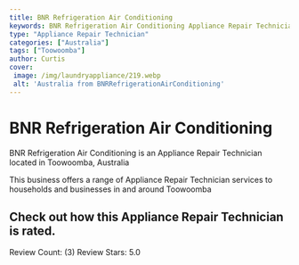 ```yaml
---
title: BNR Refrigeration Air Conditioning
keywords: BNR Refrigeration Air Conditioning Appliance Repair Technician Toowoomba Australia 
type: "Appliance Repair Technician"
categories: ["Australia"]
tags: ["Toowoomba"]
author: Curtis
cover:
 image: /img/laundryappliance/219.webp
 alt: 'Australia from BNRRefrigerationAirConditioning'
---
```


# BNR Refrigeration Air Conditioning
BNR Refrigeration Air Conditioning is an Appliance Repair Technician located in Toowoomba, Australia

This business offers a range of Appliance Repair Technician services to households and businesses in and around Toowoomba

## Check out how this Appliance Repair Technician is rated.
Review Count: (3)
Review Stars: 5.0
